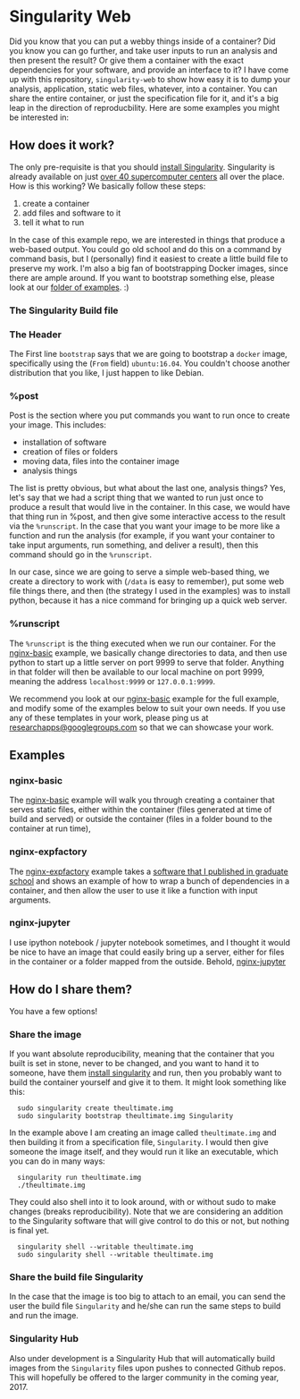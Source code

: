 # Singularity Web
Did you know that you can put a webby things inside of a container? Did you know you can go further, and take user inputs to run an analysis and then present the result? Or give them a container with the exact dependencies for your software, and provide an interface to it? I have come up with this repository, `singularity-web` to show how easy it is to dump your analysis, application, static web files, whatever, into a container. You can share the entire container, or just the specification file for it, and it's a big leap in the direction of reproducbility. Here are some examples you might be interested in:


## How does it work?
The only pre-requisite is that you should [install Singularity](http://singularity.lbl.gov/install-linux). Singularity is already available on just [over 40 supercomputer centers](https://docs.google.com/spreadsheets/d/1Vc_1prq_1WHGf0LWtpUBY-tfKdLLM_TErjnCe1mY5m0/pub?gid=1407658660&single=true&output=pdf) all over the place. How is this working? We basically follow these steps:

 1. create a container
 2. add files and software to it
 3. tell it what to run

In the case of this example repo, we are interested in things that produce a web-based output. You could go old school and do this on a command by command basis, but I (personally) find it easiest to create a little build file to preserve my work. I'm also a big fan of bootstrapping Docker images, since there are ample around. If you want to bootstrap something else, please look at our [folder of examples](https://github.com/singularityware/singularity/tree/master/examples). :)

### The Singularity Build file

### The Header
The First line `bootstrap` says that we are going to bootstrap a `docker` image, specifically using the (`From` field) `ubuntu:16.04`. You couldn't choose another distribution that you like, I just happen to like Debian.

### %post
Post is the section where you put commands you want to run once to create your image. This includes:

- installation of software
- creation of files or folders
- moving data, files into the container image
- analysis things

The list is pretty obvious, but what about the last one, analysis things? Yes, let's say that we had a script thing that we wanted to run just once to produce a result that would live in the container. In this case, we would have that thing run in %post, and then give some interactive access to the result via the `%runscript`. In the case that you want your image to be more like a function and run the analysis (for example, if you want your container to take input arguments, run something, and deliver a result), then this command should go in the `%runscript`.

In our case, since we are going to serve a simple web-based thing, we create a directory to work with (`/data` is easy to remember), put some web file things there, and then (the strategy I used in the examples) was to install python, because it has a nice command for bringing up a quick web server.

### %runscript
The `%runscript` is the thing executed when we run our container. For the [nginx-basic](nginx-basic) example, we basically change directories to data, and then use python to start up a little server on port 9999 to serve that folder. Anything in that folder will then be available to our local machine on port 9999, meaning the address `localhost:9999` or `127.0.0.1:9999`.

We recommend you look at our [nginx-basic](nginx-basic) example for the full example, and modify some of the examples below to suit your own needs. If you use any of these templates in your work, please ping us at [researchapps@googlegroups.com](researchapps@googlegroups.com) so that we can showcase your work.


## Examples

### nginx-basic
The [nginx-basic](nginx-basic) example will walk you through creating a container that serves static files, either within the container (files generated at time of build and served) or outside the container (files in a folder bound to the container at run time),

### nginx-expfactory
The [nginx-expfactory](nginx-expfactory) example takes a [software that I published in graduate school](http://journal.frontiersin.org/article/10.3389/fpsyg.2016.00610/full) and shows an example of how to wrap a bunch of dependencies in a container, and then allow the user to use it like a function with input arguments.

### nginx-jupyter
I use ipython notebook / jupyter notebook sometimes, and I thought it would be nice to have an image that could easily bring up a server, either for files in the container or a folder mapped from the outside. Behold, [nginx-jupyter](nginx-jupyter)
 

## How do I share them?
You have a few options! 

### Share the image
If you want absolute reproducibility, meaning that the container that you built is set in stone, never to be changed, and you want to hand it to someone, have them [install singularity]() and run, then you probably want to build the container yourself and give it to them. It might look something like this:

      sudo singularity create theultimate.img
      sudo singularity bootstrap theultimate.img Singularity

In the example above I am creating an image called `theultimate.img` and then building it from a specification file, `Singularity`. I would then give someone the image itself, and they would run it like an executable, which you can do in many ways:

      
      singularity run theultimate.img
      ./theultimate.img

They could also shell into it to look around, with or without sudo to make changes (breaks reproducibility). Note that we are considering an addition to the Singularity software that will give control to do this or not, but nothing is final yet.


      singularity shell --writable theultimate.img
      sudo singularity shell --writable theultimate.img
      

### Share the build file Singularity
In the case that the image is too big to attach to an email, you can send the user the build file `Singularity` and he/she can run the same steps to build and run the image.


### Singularity Hub
Also under development is a Singularity Hub that will automatically build images from the `Singularity` files upon pushes to connected Github repos. This will hopefully be offered to the larger community in the coming year, 2017.


